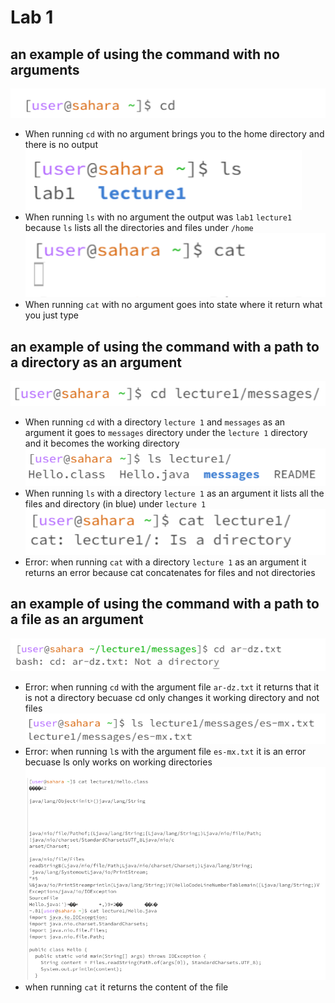 # Lab 1
## an example of using the command with no arguments
![Image](Img1.png)

* When running `cd` with no argument brings you to the home directory and there is no output
![Image](Img4.png)
* When running `ls` with no argument the output was `lab1` `lecture1` because `ls` lists all the directories and files under `/home`
![Image](Img7.png)
* When running `cat` with no argument goes into state where it return what you just type
## an example of using the command with a path to a directory as an argument
![Image](Img2.png)
* When running `cd` with a directory `lecture 1` and `messages` as an argument it goes to `messages` directory under the `lecture 1` directory and it becomes the working directory 
![Image](Img5.png)
* When running `ls` with a directory `lecture 1` as an argument it lists all the files and directory (in blue) under `lecture 1`
  ![Image](Img8.png)
* Error: when running `cat` with a directory `lecture 1` as an argument it returns an error because cat concatenates for files and not directories 
## an example of using the command with a path to a file as an argument
![Image](Img3.png)
* Error: when running `cd` with the argument file `ar-dz.txt` it returns that it is not a directory becuase cd only changes it working directory and not files
![Image](Img6.png)
* Error: when running `l`s with the argument file `es-mx.txt` it is an error becuase ls only works on working directories 
  ![Image](Img9.png)
* when running `cat` it returns the content of the file
  
